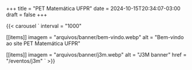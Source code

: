 +++
title = "PET Matemática UFPR"
date = 2024-10-15T20:34:07-03:00
draft = false
+++

{{< carousel `
interval = "1000"

[[items]]
imagem = "arquivos/banner/bem-vindo.webp"
alt = "Bem-vindo ao site PET Matemática UFPR"

[[items]]
imagem = "arquivos/banner/j3m.webp"
alt = "J3M banner"
href = "/eventos/j3m"
` >}}
